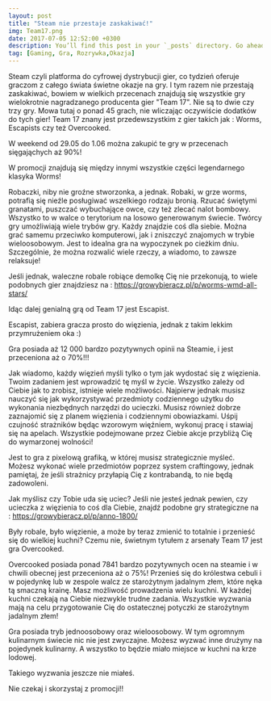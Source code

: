 ```yaml
---
layout: post
title: "Steam nie przestaje zaskakiwać!"
img: Team17.png
date: 2017-07-05 12:52:00 +0300
description: You’ll find this post in your `_posts` directory. Go ahead and edit it and re-build the site to see your changes. # Add post description (optional)
tag: [Gaming, Gra, Rozrywka,Okazja]
---
```

Steam czyli platforma do cyfrowej dystrybucji gier, co tydzień oferuje graczom z całego świata świetne okazje na gry. I tym razem nie przestają zaskakiwać, bowiem w wielkich przecenach znajdują się wszystkie gry wielokrotnie nagradzanego producenta gier "Team 17". Nie są to dwie czy trzy gry.  Mowa tutaj o ponad 45 grach, nie wliczając oczywiście dodatków do tych gier!  Team 17 znany jest przedewszystkim z gier takich jak : Worms, Escapists czy też Overcooked.  

W weekend od 29.05 do 1.06 można zakupić te gry w przecenach sięgająchych aż 90%!

W promocji znajdują się między innymi wszystkie części legendarnego klasyka Worms!

Robaczki, niby nie groźne stworzonka, a jednak. Robaki, w grze worms, potrafią się nieźle posługiwać wszelkiego rodzaju bronią. Rzucać świętymi granatami, puszczać wybuchające owce, czy też zlecać nalot bombowy. Wszystko to w walce o terytorium na losowo generowanym świecie. Twórcy gry umożliwiają wiele trybów gry. Każdy znajdzie coś dla siebie. Można grać samemu przeciwko komputerowi, jak i zniszczyć znajomych w trybie wieloosobowym.  Jest to idealna gra na wypoczynek po cieżkim dniu. Szczególnie, że można rozwalić wiele rzeczy, a wiadomo, to zawsze relaksuje! 

Jeśli jednak, waleczne robale robiące demolkę Cię nie przekonują, to wiele podobnych gier znajdziesz na : https://growybieracz.pl/p/worms-wmd-all-stars/

Idąc dalej genialną grą od Team 17 jest Escapist. 

Escapist, zabiera gracza prosto do więzienia, jednak z takim lekkim przymrużeniem oka :) 

Gra posiada aż 12 000 bardzo pozytywnych opinii na Steamie, i jest przeceniona aż o 70%!!!

Jak wiadomo, każdy więzień myśli tylko o tym jak wydostać się z więzienia. Twoim zadaniem jest wprowadzić tę myśl w życie. Wszystko zależy od Ciebie jak to zrobisz, istnieje wiele możliwości. Najpierw jednak musisz nauczyć się jak wykorzystywać przedmioty codziennego użytku do wykonania niezbędnych narzędzi do ucieczki. Musisz również dobrze zaznajomić się z planem więzienia i codziennymi obowiazkami. Uśpij czujność strażników będąc wzorowym więźniem, wykonuj pracę i stawiaj się na apelach. Wszystkie podejmowane przez Ciebie akcje przybliżą Cię do wymarzonej wolności! 

Jest to gra z pixelową grafiką, w której musisz strategicznie myśleć. Możesz wykonać wiele przedmiotów poprzez system craftingowy, jednak pamiętaj, że jeśli strażnicy przyłapią Cię z kontrabandą, to nie będą zadowoleni. 

Jak myślisz czy Tobie uda się uciec? Jeśli nie jesteś jednak pewien, czy ucieczka z więzienia to coś dla Ciebie, znajdź podobne gry strategiczne na : https://growybieracz.pl/p/anno-1800/

Były robale, było więzienie, a może by teraz zmienić to totalnie i przenieść się do wielkiej kuchni? Czemu nie, świetnym tytułem z arsenały Team 17 jest gra Overcooked. 

Overcooked posiada ponad 7841 bardzo pozytywnych ocen na steamie i w chwili obecnej jest przeceniona aż o 75%! Przenieś się do królestwa cebuli i w pojedynkę lub w zespole walcz ze starożytnym jadalnym złem, które nęka tą smaczną krainę. Masz możliwość prowadzenia wielu kuchni. W każdej kuchni czekają na Ciebie niezwykle trudne zadania. Wszystkie wyzwania mają na celu przygotowanie Cię do ostatecznej potyczki ze starożytnym jadalnym złem!

Gra posiada tryb jednoosobowy oraz wieloosobowy. W tym ogromnym kulinarnym świecie nic nie jest zwyczajne. Możesz wyzwać inne drużyny na pojedynek kulinarny. A wszystko to będzie miało miejsce w kuchni na krze lodowej. 

Takiego wyzwania jeszcze nie miałeś. 

Nie czekaj i skorzystaj z promocji!!
